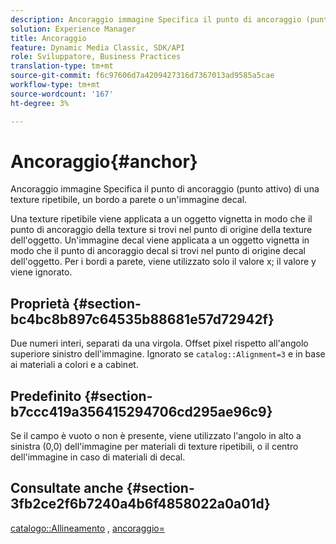 ```yaml
---
description: Ancoraggio immagine Specifica il punto di ancoraggio (punto attivo) di una texture ripetibile, un bordo a parete o un'immagine decal.
solution: Experience Manager
title: Ancoraggio
feature: Dynamic Media Classic, SDK/API
role: Sviluppatore, Business Practices
translation-type: tm+mt
source-git-commit: f6c97606d7a4209427316d7367013ad9585a5cae
workflow-type: tm+mt
source-wordcount: '167'
ht-degree: 3%

---
```



# Ancoraggio{#anchor}

Ancoraggio immagine Specifica il punto di ancoraggio (punto attivo) di una texture ripetibile, un bordo a parete o un&#39;immagine decal.

Una texture ripetibile viene applicata a un oggetto vignetta in modo che il punto di ancoraggio della texture si trovi nel punto di origine della texture dell&#39;oggetto. Un&#39;immagine decal viene applicata a un oggetto vignetta in modo che il punto di ancoraggio decal si trovi nel punto di origine decal dell&#39;oggetto. Per i bordi a parete, viene utilizzato solo il valore x; il valore y viene ignorato.

## Proprietà {#section-bc4bc8b897c64535b88681e57d72942f}

Due numeri interi, separati da una virgola. Offset pixel rispetto all&#39;angolo superiore sinistro dell&#39;immagine. Ignorato se `catalog::Alignment=3` e in base ai materiali a colori e a cabinet.

## Predefinito {#section-b7ccc419a356415294706cd295ae96c9}

Se il campo è vuoto o non è presente, viene utilizzato l&#39;angolo in alto a sinistra (0,0) dell&#39;immagine per materiali di texture ripetibili, o il centro dell&#39;immagine in caso di materiali di decal.

## Consultate anche {#section-3fb2ce2f6b7240a4b6f4858022a0a01d}

[catalogo::Allineamento](../../../../../ir-api/material-cat/image-rendering-api-ref/c-ir-material-catalog/c-ir-material-data-reference/r-ir-alignment.md#reference-e52152e8dc244d0aa13b40c615d0f399) ,  [ancoraggio=](../../../../../ir-api/http-protocol/image-rendering-api-ref/c-ir-http-protocol-ref/c-ir-http-protocol-command-reference/r-ir-http-anchor.md#reference-d53923d785c9442997dc7f2199524c26)
